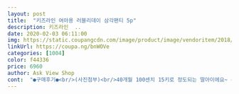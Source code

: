 ```yaml
---
layout: post 
title:  "키즈라인 여아용 러블리데이 삼각팬티 5p" 
description: 키즈라인  ..
date: 2020-02-03 06:11:00 
img: https://static.coupangcdn.com/image/product/image/vendoritem/2018/12/21/3610597859/ad9379bc-1dc7-415f-ad5b-b7f05a26c104.jpg 
linkUrl: https://coupa.ng/bnWOVe 
categories: [1004] 
color: f44336 
price: 6960 
author: Ask View Shop 
cont:  "●구매후기●<br/>(사진첨부)<br/>40개월 100센치 15키로 정도되는 딸아이에요~ 통통한편도, 마른편도 아닌 표준몸매 아이에요.<br/> 기존 60사이즈 팬티가 보풀도 생기고 바꿔주려고 65사이즈로 주문했어요.<br/> 그런데.<br/>.<br/> 기존 입던 60사이즈랑 사이즈가 똑같네요.<br/> 허리,허벅지 둘레가 완전 똑같아요.<br/> 정말 아주 딱 맞아요ㅠㅜ 허벅지도 여유없이 딱맞고 허리도 딱맞고... <br/> 저희딸 배가 나온편도 아닌데ㅠㅜ 입고있으면 허벅지랑 허리 자국 남을듯 합니다.<br/>.<br/> 사이즈 작게 나온듯 해요.<br/> 파란색이 기존에 입던 60사이즈에요.<br/> 비교사진 올려요.<br/> 참고하시고 한사이즈정도 업해서 주문하는걸 추천드려요~<br/>4계절내내 땀이많은 제딸아이는 두꺼운팬티를 싫어해요.<br/><br/>4세 여아 키107.<br/> 몸무게20.<br/><br/>.<br/> ★건조기에 한번 돌린후 입은 모습이예요.<br/><br/>.<br/> ★재질은 부들부들한 편은 아니예요.<br/> 살짝 빳빳해요.<br/><br/>가격대비 좋네요.<br/> 무엇보다 딸아이가 맘에들어해요.<br/><br/>다 핑크계열이라 좋다네요.<br/><br/>다행히 딸아이는 불편하지않다고해요.<br/> 배가 나온체형이라 더 타이트한거같아요 ㅎㅎ.<br/><br/>단.<br/> 허리밴드쪽이 짱짱한편이예요.<br/> 전에 입히던 팬티랑 비교해보니 꽤 짱짱해요.<br/> 자국이 나기도하네요(사진첨부)<br/>답답한가봐요.<br/> 두께는 만족스러워요.<br/><br/>딸아이 체형이 배가 꽤나온편이예요.<br/> 참고하세요.<br/><br/>또래보다 큰편이예요.<br/><br/>아무래도 두께가 얇은편이라 도톰한맛은 없어요.<br/><br/>좋습니다^^  이제기저귀뗄려고 삿어요ㅋ기엽고부드러운게 일단좋아요 아직세탁하기전이지만ㅋ 기엽구여 첫팬티로좋겟어요^^잘입힐게요ㅋ<br/>지금 딱 잘 맞네요.<br/>  엉덩이쪽만 살짝 여유있구요.<br/><br/>참고하세요~<br/>팬티를 자주 바꿔주는편이라서 너무 비싼건 안입히는편이예요.<br/><br/>허벅지나 허리쪽은 딱 맞아요.<br/><br/>후기가 좋아서 구매해봤는데<br/>" 
---
```

